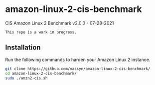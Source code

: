 # amazon-linux-2-cis-benchmark

CIS Amazon Linux 2 Benchmark
v2.0.0 - 07-28-2021

    This repo is a work in progress.

## Installation

Run the following commands to harden your Amazon Linux 2 instance.

```bash
git clone https://github.com/massyn/amazon-linux-2-cis-benchmark/
cd amazon-linux-2-cis-benchmark/
sudo ./amzn2-cis.sh
```